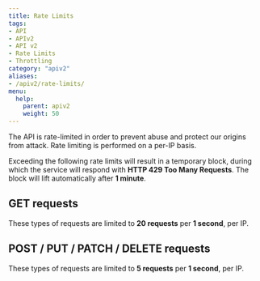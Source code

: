 ```yaml
---
title: Rate Limits
tags: 
- API
- APIv2
- API v2
- Rate Limits
- Throttling
category: "apiv2"
aliases:
- /apiv2/rate-limits/
menu:
  help:
    parent: apiv2
    weight: 50
---
```


The API is rate-limited in order to prevent abuse and protect our origins from attack. Rate limiting is performed on a 
per-IP basis.

Exceeding the following rate limits will result in a temporary block, during which the service will respond 
with **HTTP 429 Too Many Requests**. The block will lift automatically after **1 minute**.

## GET requests

These types of requests are limited to **20 requests** per **1 second**, per IP.

## POST / PUT / PATCH / DELETE requests

These types of requests are limited to **5 requests** per **1 second**, per IP.